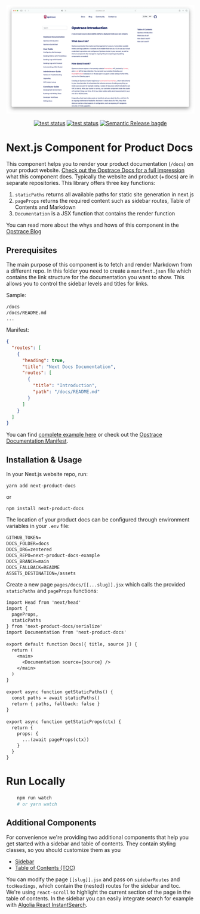 <p align="center">
  <img src="assets/opstrace-docs.png">
</p>

<p align="center">
  <a href="https://github.com/opstrace/next-product-docs/actions/workflows/publish.yml"><img alt="test status" src="https://github.com/opstrace/next-product-docs/actions/workflows/publish.yml/badge.svg" /></a>
  <a href="https://github.com/opstrace/next-product-docs/actions/workflows/test.yml"><img alt="test status" src="https://github.com/opstrace/next-product-docs/actions/workflows/test.yml/badge.svg" /></a>
  <a href="https://semantic-release.gitbook.io/semantic-release/"><img alt="Semantic Release bagde" src="https://img.shields.io/badge/%20%20%F0%9F%93%A6%F0%9F%9A%80-semantic--release-e10079.svg" /></a>
</p>

# Next.js Component for Product Docs

This component helps you to render your product documentation (`/docs`) on your
product website.
[Check out the Opstrace Docs for a full impression](https://opstrace.com/docs)
what this component does. Typically the website and product (+docs) are in
separate repositories. This library offers three key functions:

1. `staticPaths` returns all available paths for static site generation in
   next.js
2. `pageProps` returns the required content such as sidebar routes, Table of
   Contents and Markdown
3. `Documentation` is a JSX function that contains the render function

You can read more about the whys and hows of this component in the
[Opstrace Blog](http://opstrace.com/blog/product-documentation-with-nextjs)

## Prerequisites

The main purpose of this component is to fetch and render Markdown from a
different repo. In this folder you need to create a `manifest.json` file which
contains the link structure for the documentation you want to show. This allows
you to control the sidebar levels and titles for links.

Sample:

```
/docs
/docs/README.md
...
```

Manifest:

```json
{
  "routes": [
    {
      "heading": true,
      "title": "Next Docs Documentation",
      "routes": [
        {
          "title": "Introduction",
          "path": "/docs/README.md"
        }
      ]
    }
  ]
}
```

You can find
[complete example here](https://github.com/zentered/next-product-docs-example/blob/main/docs/manifest.json)
or check out the
[Opstrace Documentation Manifest](https://github.com/opstrace/opstrace/blob/main/docs/manifest.json).

## Installation & Usage

In your Next.js website repo, run:

    yarn add next-product-docs

or

    npm install next-product-docs

The location of your product docs can be configured through environment
variables in your `.env` file:

```
GITHUB_TOKEN=
DOCS_FOLDER=docs
DOCS_ORG=zentered
DOCS_REPO=next-product-docs-example
DOCS_BRANCH=main
DOCS_FALLBACK=README
ASSETS_DESTINATION=/assets
```

Create a new page `pages/docs/[[...slug]].jsx` which calls the provided
`staticPaths` and `pageProps` functions:

```
import Head from 'next/head'
import {
  pageProps,
  staticPaths
} from 'next-product-docs/serialize'
import Documentation from 'next-product-docs'

export default function Docs({ title, source }) {
  return (
    <main>
      <Documentation source={source} />
    </main>
  )
}

export async function getStaticPaths() {
  const paths = await staticPaths()
  return { paths, fallback: false }
}

export async function getStaticProps(ctx) {
  return {
    props: {
      ...(await pageProps(ctx))
    }
  }
}
```

# Run Locally

```bash
    npm run watch
    # or yarn watch
```

## Additional Components

For convenience we're providing two additional components that help you get
started with a sidebar and table of contents. They contain styling classes, so
you should customize them as you

- [Sidebar](https://github.com/zentered/next-product-docs-example/blob/main/components/Sidebar.jsx)
- [Table of Contents (TOC)](https://github.com/zentered/next-product-docs-example/blob/main/components/Toc.jsx)

You can modify the page `[[slug]].jsx` and pass on `sidebarRoutes` and
`tocHeadings`, which contain the (nested) routes for the sidebar and toc. We're
using `react-scroll` to highlight the current section of the page in the table
of contents. In the sidebar you can easily integrate search for example with
[Algolia React InstantSearch](https://www.algolia.com/doc/guides/building-search-ui/what-is-instantsearch/react/).
